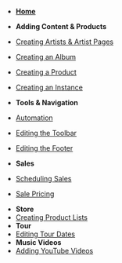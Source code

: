 <!-- docs/_sidebar.md -->

* **[**Home**](/)**
* **Adding Content &amp; Products**
* [Creating Artists & Artist Pages](artist_page.md)
* [Creating an Album](album.md)
* [Creating a Product](product.md)
* [Creating an Instance](instances.md)

* **Tools & Navigation**
* [Automation](automation.md)
* [Editing the Toolbar](Toolbar.md)
* [Editing the Footer](Footer.md)
* **Sales**
* [Scheduling Sales](sale.md)
* [Sale Pricing](single_item_sale.md)
<!-- * [How to Create Coupons](coupon.md) -->
* **Store**
* [Creating Product Lists](product_lists.md)
* **Tour**
* [Editing Tour Dates](tours.md)
* **Music Videos**
* [Adding YouTube Videos](Youtube.md)

<!-- TODO:
**Orders**
* [How to Add Shipping Rates](shipping.md)
* [How to Void an Order](void.md)
 -->
